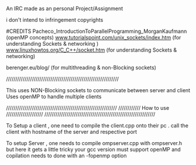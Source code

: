 An IRC made as an personal Project/Assignment 

i don't intend to infringement copyrights 

#CREDITS
Pacheco_IntroductionToParallelProgramming_MorganKaufmann (openMP concepts)
www.tutorialspoint.com/unix_sockets/index.htm (for understanding Sockets & networking )
www.linuxhowtos.org/C_C++/socket.htm (for understanding Sockets & networking)

berenger.eu/blog/    (for multithreading & non-Blocking sockets)



/////////////////////////////////////////////////////////////

This uses NON-Blocking sockets to communicate between server and client 
Uses openMP to handle multiple clients

////////////////////////////////////////////////////////////
////////////		How to use 			////////////////////
////////////////////////////////////////////////////////////

To Setup a client , one need to compile the client.cpp onto their pc .
call the client with hostname of the server and respective port

To setup Server , one needs to compile ompserver.cpp with ompserver.h
but here it gets a little tricky 
your gcc version must support openMP and copilation needs to done with an 
-fopenmp option


